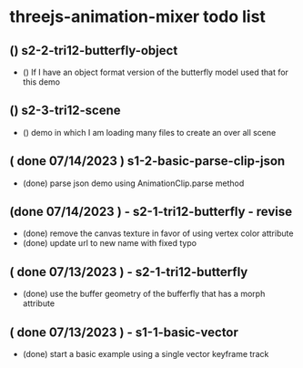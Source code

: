# threejs-animation-mixer todo list

<!-- TRI12 SECTION -->

## () s2-2-tri12-butterfly-object
* () If I have an object format version of the butterfly model used that for this demo

## () s2-3-tri12-scene
* () demo in which I am loading many files to create an over all scene

<!-- BASIC SECTION -->

<!-- DONE -->

## ( done 07/14/2023 ) s1-2-basic-parse-clip-json
* (done) parse json demo using AnimationClip.parse method

## (done 07/14/2023 ) - s2-1-tri12-butterfly - revise
* (done) remove the canvas texture in favor of using vertex color attribute
* (done) update url to new name with fixed typo 

## ( done 07/13/2023 ) - s2-1-tri12-butterfly
* (done) use the buffer geometry of the bufferfly that has a morph attribute

## ( done 07/13/2023 ) - s1-1-basic-vector
* (done) start a basic example using a single vector keyframe track